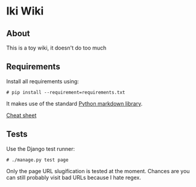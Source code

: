 Iki Wiki
========

About
-----
This is a toy wiki, it doesn't do too much

Requirements
------------
Install all requirements using:
```
# pip install --requirement=requirements.txt
```

It makes use of the standard [Python markdown library](http://packages.python.org/Markdown/).

[Cheat sheet](https://github.com/adam-p/markdown-here/wiki/Markdown-Cheatsheet)

Tests
-----
Use the Django test runner:
```
# ./manage.py test page
```

Only the page URL slugification is tested at the moment.
Chances are you can still probably visit bad URLs because I hate regex.